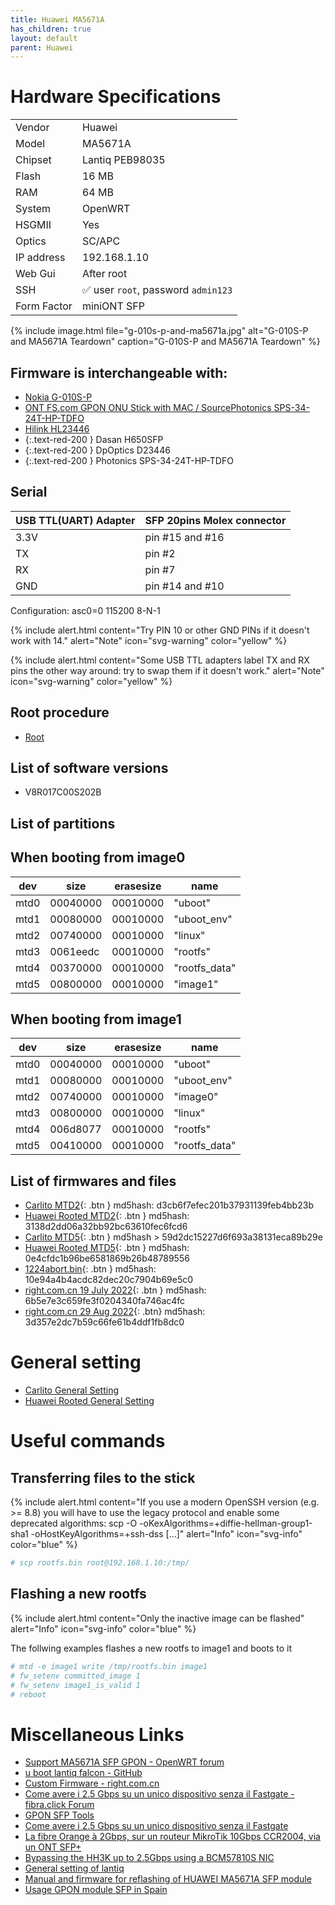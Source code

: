 ```yaml
---
title: Huawei MA5671A
has_children: true
layout: default
parent: Huawei
---
```


# Hardware Specifications

|             |                                     |
| ----------- | ----------------------------------- |
| Vendor      | Huawei                              |
| Model       | MA5671A                             |
| Chipset     | Lantiq PEB98035                     |
| Flash       | 16 MB                               |
| RAM         | 64 MB                               |
| System      | OpenWRT                             |
| HSGMII      | Yes                                 |
| Optics      | SC/APC                              |
| IP address  | 192.168.1.10                        |
| Web Gui     | After root                          |
| SSH         | ✅ user `root`, password `admin123` |
| Form Factor | miniONT SFP                         |

{% include image.html file="g-010s-p-and-ma5671a.jpg"  alt="G-010S-P and MA5671A Teardown" caption="G-010S-P and MA5671A Teardown" %}


##  Firmware is interchangeable with:

- [Nokia G-010S-P](/ont-nokia-g-010s-p)
- [ONT FS.com GPON ONU Stick with MAC / SourcePhotonics SPS-34-24T-HP-TDFO](/ont-fs-com-gpon-onu-stick-with-mac)
- [Hilink HL23446](/ont-hilink-hl23446)
- {:.text-red-200 } Dasan H650SFP 
- {:.text-red-200 } DpOptics D23446  
- {:.text-red-200 } Photonics SPS-34-24T-HP-TDFO

## Serial

| USB TTL(UART) Adapter | SFP 20pins Molex connector |
| --------------------- | -------------------------- |
| 3.3V                  | pin #15 and #16            |
| TX                    | pin #2                     |
| RX                    | pin #7                     |
| GND                   | pin #14 and #10            |

Configuration: asc0=0 115200 8-N-1

{% include alert.html content="Try PIN 10 or other GND PINs if it doesn't work with 14." alert="Note"  icon="svg-warning" color="yellow" %}

{% include alert.html content="Some USB TTL adapters label TX and RX pins the other way around: try to swap them if it doesn't work." alert="Note"  icon="svg-warning" color="yellow" %}


## Root procedure

- [Root](/ont-huawei-ma5671a-root)

## List of software versions

- V8R017C00S202B

## List of partitions

## When booting from image0

| dev  | size     | erasesize | name          |
| ---- | -------- | --------- | ------------- |
| mtd0 | 00040000 | 00010000  | "uboot"       |
| mtd1 | 00080000 | 00010000  | "uboot_env"   |
| mtd2 | 00740000 | 00010000  | "linux"       |
| mtd3 | 0061eedc | 00010000  | "rootfs"      |
| mtd4 | 00370000 | 00010000  | "rootfs_data" |
| mtd5 | 00800000 | 00010000  | "image1"      |

## When booting from image1

| dev  | size     | erasesize | name          |
| ---- | -------- | --------- | ------------- |
| mtd0 | 00040000 | 00010000  | "uboot"       |
| mtd1 | 00080000 | 00010000  | "uboot_env"   |
| mtd2 | 00740000 | 00010000  | "image0"      |
| mtd3 | 00800000 | 00010000  | "linux"       |
| mtd4 | 006d8077 | 00010000  | "rootfs"      |
| mtd5 | 00410000 | 00010000  | "rootfs_data" |

## List of firmwares and files

- [Carlito MTD2](https://ma5671a.s3.nl-ams.scw.cloud/mtd2.bin){: .btn }  md5hash: d3cb6f7efec201b37931139feb4bb23b
- [Huawei Rooted MTD2](https://ma5671a.s3.nl-ams.scw.cloud/mA5671a_root_mtd2.img){: .btn } md5hash: 3138d2dd06a32bb92bc63610fec6fcd6
- [Carlito MTD5](https://ma5671a.s3.nl-ams.scw.cloud/mtd5.bin){: .btn }  md5hash > 59d2dc15227d6f693a38131eca89b29e 
- [Huawei Rooted MTD5](https://ma5671a.s3.nl-ams.scw.cloud/mA5671a_root_mtd5.img){: .btn }  md5hash: 0e4cfdc1b96be6581869b26b48789556
- [1224abort.bin](https://ma5671a.s3.nl-ams.scw.cloud/1224ABORT.bin){: .btn }  md5hash: 10e94a4b4acdc82dec20c7904b69e5c0
- [right.com.cn 19 July 2022](https://mega.nz/file/9fpSkYTb#wNyjAj1kOLWC9HozX-gTQ-TS3VFqRYg--x1rm7RSuDg){: .btn } md5hash: 6b5e7e3c659fe3f0204340fa746ac4fc
- [right.com.cn 29 Aug 2022](https://mega.nz/file/VHFFSBrT#2WhDPcdON5EHR01l6Ut35GC3sl55e4l09Z0NUo_7SWA){: .btn} md5hash: 3d357e2dc7b59c66fe61b4ddf1fb8dc0

# General setting

- [Carlito General Setting](/ont-huawei-ma5671a-carlito)
- [Huawei Rooted General Setting](/ont-huawei-ma5671a-rooted)

# Useful commands

## Transferring files to the stick

{% include alert.html content="If you use a modern OpenSSH version (e.g. >= 8.8) you will have to use the legacy protocol and enable some deprecated algorithms: scp -O -oKexAlgorithms=+diffie-hellman-group1-sha1 -oHostKeyAlgorithms=+ssh-dss [...]" alert="Info" icon="svg-info" color="blue" %}

```sh
# scp rootfs.bin root@192.168.1.10:/tmp/
```

## Flashing a new rootfs

{% include alert.html content="Only the inactive image can be flashed" alert="Info" icon="svg-info" color="blue" %}

The follwing examples flashes a new rootfs to image1 and boots to it
```sh
# mtd -e image1 write /tmp/rootfs.bin image1
# fw_setenv committed_image 1
# fw_setenv image1_is_valid 1
# reboot
```

# Miscellaneous Links

- [Support MA5671A SFP GPON - OpenWRT forum](https://forum.openwrt.org/t/support-ma5671a-sfp-gpon/48042)
- [u boot lantiq falcon - GitHub](https://github.com/minhng99/u-boot_lantiq_falcon)
- [Custom Firmware - right.com.cn](https://www.right.com.cn/forum/thread-8220173-1-1.html)
- [Come avere i 2.5 Gbps su un unico dispositivo senza il Fastgate - fibra.click Forum](https://forum.fibra.click/d/17836-come-avere-i-25-gbps-su-un-unico-dispositivo-senza-il-fastgate)
- [GPON SFP Tools](https://github.com/MokkaSchnalle/GPON-SFP-Tools)
- [Come avere i 2.5 Gbps su un unico dispositivo senza il Fastgate](https://forum.fibra.click/d/17836-come-avere-i-25-gbps-su-un-unico-dispositivo-senza-il-fastgate)
- [La fibre Orange à 2Gbps, sur un routeur MikroTik 10Gbps CCR2004, via un ONT SFP+](https://lafibre.info/remplacer-livebox/guide-de-connexion-fibre-directement-sur-un-routeur-voire-meme-en-2gbps/msg832904/#msg832904)
- [Bypassing the HH3K up to 2.5Gbps using a BCM57810S NIC](https://www.dslreports.com/forum/r32230041-Internet-Bypassing-the-HH3K-up-to-2-5Gbps-using-a-BCM57810S-NIC)
- [General setting of lantiq](https://forum.fibra.click/d/23881-ma5671a-e-vodafone-25-gbps/64)
- [Manual and firmware for reflashing of HUAWEI MA5671A SFP module](https://github.com/nikbyte/huawei_ma5671a)
- [Usage GPON module SFP in Spain](https://forum.mikrotik.com/viewtopic.php?t=116364&start=300)
